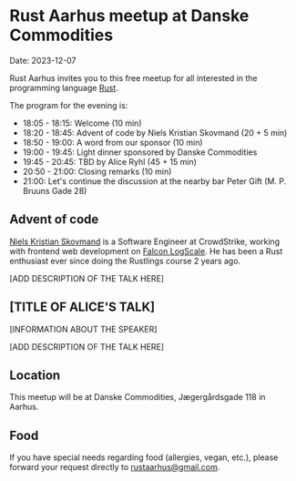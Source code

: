 # Rust Aarhus meetup at Danske Commodities

Date: 2023-12-07

Rust Aarhus invites you to this free meetup for all interested in the programming language [Rust].

The program for the evening is:

- 18:05 - 18:15: Welcome (10 min)
- 18:20 - 18:45: Advent of code by Niels Kristian Skovmand (20 + 5 min)
- 18:50 - 19:00: A word from our sponsor (10 min)
- 19:00 - 19:45: Light dinner sponsored by Danske Commodities
- 19:45 - 20:45: TBD by Alice Ryhl (45 + 15 min)
- 20:50 - 21:00: Closing remarks (10 min)
- 21:00: Let's continue the discussion at the nearby bar Peter Gift (M. P. Bruuns Gade 28)

## Advent of code
[Niels Kristian Skovmand][ns] is a Software Engineer at CrowdStrike, working with frontend web development on [Falcon LogScale][logscale]. He has been a Rust enthusiast ever since doing the Rustlings course 2 years ago.

[ADD DESCRIPTION OF THE TALK HERE]

## [TITLE OF ALICE'S TALK]
[INFORMATION ABOUT THE SPEAKER]

[ADD DESCRIPTION OF THE TALK HERE]

## Location
This meetup will be at Danske Commodities, Jægergårdsgade 118 in Aarhus.

## Food
If you have special needs regarding food (allergies, vegan, etc.), please forward your request directly to rustaarhus@gmail.com.


[rust]: https://www.rust-lang.org/
[ns]: https://www.linkedin.com/in/nskovmand/
[logscale]: https://www.crowdstrike.com/products/observability/falcon-logscale/
